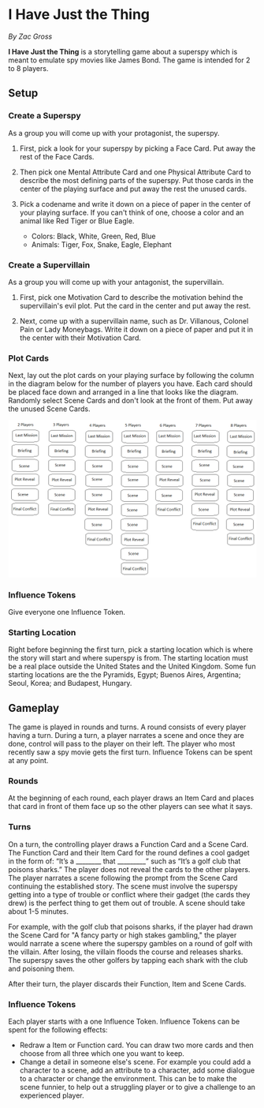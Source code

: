 # I Have Just the Thing

*By Zac Gross*

**I Have Just the Thing** is a storytelling game about a superspy which is meant to emulate spy movies like James Bond. The game is intended for 2 to 8 players.

## Setup

### Create a Superspy

As a group you will come up with your protagonist, the superspy.

1. First, pick a look for your superspy by picking a Face Card. Put away the rest of the Face Cards.

1. Then pick one Mental Attribute Card and one Physical Attribute Card to describe the most defining parts of the superspy. Put those cards in the center of the playing surface and put away the rest the unused cards.

1. Pick a codename and write it down on a piece of paper in the center of your playing surface. If you can't think of one, choose a color and an animal like Red Tiger or Blue Eagle.

	- Colors: Black, White, Green, Red, Blue
	- Animals: Tiger, Fox, Snake, Eagle, Elephant

### Create a Supervillain

As a group you will come up with your antagonist, the supervillain.

1. First, pick one Motivation Card to describe the motivation behind the supervillain's evil plot. Put the card in the center and put away the rest.

1. Next, come up with a supervillain name, such as Dr. Villanous, Colonel Pain or Lady Moneybags. Write it down on a piece of paper and put it in the center with their Motivation Card.


### Plot Cards

Next, lay out the plot cards on your playing surface by following the column in the diagram below for the number of players you have. Each card should be placed face down and arranged in a line that looks like the diagram. Randomly select Scene Cards and don't look at the front of them. Put away the unused Scene Cards.

![Plot Deck Diagram](PrototypeArt/plotDeckDiagram.png)

### Influence Tokens

Give everyone one Influence Token.

### Starting Location

Right before beginning the first turn, pick a starting location which is where the  story will start and where superspy is from. The starting location must be a real place outside the United States and the United Kingdom. Some fun starting locations are the the Pyramids, Egypt; Buenos Aires, Argentina; Seoul, Korea; and Budapest, Hungary.

## Gameplay

The game is played in rounds and turns. A round consists of every player having a turn. During a turn, a player narrates a scene and once they are done, control will pass to the player on their left. The player who most recently saw a spy movie gets the first turn. Influence Tokens can be spent at any point. 

### Rounds

At the beginning of each round, each player draws an Item Card and places that card in front of them face up so the other players can see what it says.

### Turns
On a turn, the controlling player draws a Function Card and a Scene Card. The Function Card and their Item Card for the round defines a cool gadget in the form of: “It’s a ________ that _________” such as “It’s a golf club that poisons sharks.” The player does not reveal the cards to the other players. The player narrates a scene following the prompt from the Scene Card continuing the established story. The scene must involve the superspy getting into a type of trouble or conflict where their gadget (the cards they drew) is the perfect thing to get them out of trouble. A scene should take about 1-5 minutes.

For example, with the golf club that poisons sharks, if the player had drawn the Scene Card for "A fancy party or high stakes gambling," the player would narrate a scene where the superspy gambles on a round of golf with the villain. After losing, the villain floods the course and releases sharks. The superspy saves the other golfers by tapping each shark with the club and poisoning them.

After their turn, the player discards their Function, Item and Scene Cards.
 
### Influence Tokens

Each player starts with a one Influence Token. Influence Tokens can be spent for the following effects:

- Redraw a Item or Function card. You can draw two more cards and then choose from all three which one you want to keep.
- Change a detail in someone else's scene. For example you could add a character to a scene, add an attribute to a character, add some dialogue to a character or change the environment. This can be to make the scene funnier, to help out a struggling player or to give a challenge to an experienced player.

